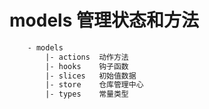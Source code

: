 # models 管理状态和方法
```html
    - models
        |- actions  动作方法
        |- hooks    钩子函数
        |- slices   初始值数据 
        |- store    仓库管理中心
        |- types    常量类型
        
```
